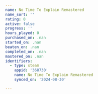 ```yaml
---
name: No Time To Explain Remastered
name_sort: ''
rating: 0
active: false
progress: ''
hours_played: 0
purchased_on: .nan
started_on: .nan
beaten_on: .nan
completed_on: .nan
mastered_on: .nan
identifiers:
  - type: steam
    appid: '368730'
    name: No Time To Explain Remastered
    synced_on: '2024-08-30'

---
```

